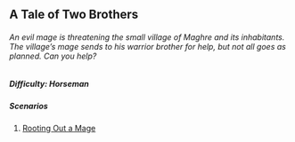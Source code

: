 ## A Tale of Two Brothers
###### An evil mage is threatening the small village of Maghre and its inhabitants. The village’s mage sends to his warrior brother for help, but not all goes as planned. Can you help? 

##### Difficulty: Horseman
##### Scenarios
1. [Rooting Out a Mage](Scenario_1/ROOTING_OUT_A_MAGE.md "View content")
